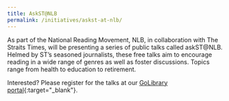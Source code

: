 ```yaml
---
title: AskST@NLB
permalink: /initiatives/askst-at-nlb/
---
```


As part of the National Reading Movement, NLB, in collaboration with The Straits Times, will be presenting a series of public talks called askST@NLB. Helmed by ST’s seasoned journalists, these free talks aim to encourage reading in a wide range of genres as well as foster discussions. Topics range from health to education to retirement.

Interested? Please register for the talks at our [GoLibrary portal](https://www.nlb.gov.sg/golibrary2/c/30307529/){:target="_blank"}.